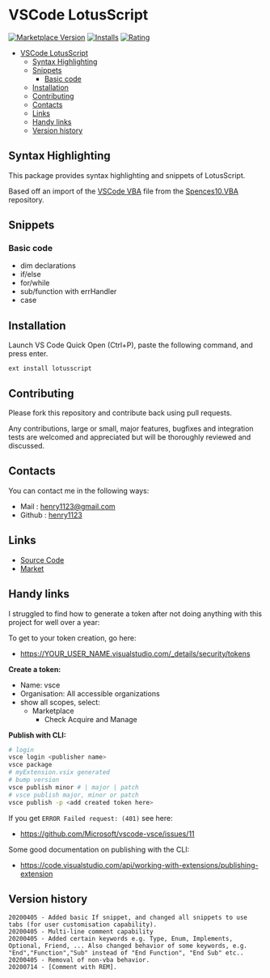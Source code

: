 # VSCode LotusScript

[![Marketplace Version](https://vsmarketplacebadge.apphb.com/version/henry1123.lotusscript.svg)](https://marketplace.visualstudio.com/items?itemName=henry1123.lotusscript)
[![Installs](https://vsmarketplacebadge.apphb.com/installs/henry1123.lotusscript.svg)](https://marketplace.visualstudio.com/items?itemName=henry1123.lotusscript)
[![Rating](https://vsmarketplacebadge.apphb.com/rating/henry1123.lotusscript.svg)](https://marketplace.visualstudio.com/items?itemName=henry1123.lotusscript)

<!-- TOC depthFrom:2 -->

- [VSCode LotusScript](#vscode-lotusscript)
  - [Syntax Highlighting](#syntax-highlighting)
  - [Snippets](#snippets)
    - [Basic code](#basic-code)
  - [Installation](#installation)
  - [Contributing](#contributing)
  - [Contacts](#contacts)
  - [Links](#links)
  - [Handy links](#handy-links)
  - [Version history](#version-history)

<!-- /TOC -->

## Syntax Highlighting

This package provides syntax highlighting and snippets of LotusScript.

Based off an import of the
[VSCode VBA](https://github.com/spences10/vscode-vba)
file from the
[Spences10.VBA](https://github.com/spences10/vscode-vba)
repository.

## Snippets

### Basic code

- dim declarations
- if/else
- for/while
- sub/function with errHandler
- case

## Installation

Launch VS Code Quick Open (Ctrl+P), paste the following command, and
press enter.

```
ext install lotusscript
```

## Contributing

Please fork this repository and contribute back using pull requests.

Any contributions, large or small, major features, bugfixes and
integration tests are welcomed and appreciated but will be thoroughly
reviewed and discussed.

## Contacts

You can contact me in the following ways:

- Mail : [henry1123@gmail.com](mailto:henry1123@gmail.com)
- Github : [henry1123](https://github.com/henry1123)

## Links

- [Source Code](https://github.com/spences10/vscode-vba)
- [Market](https://marketplace.visualstudio.com/items?itemName=spences10.VBA)

## Handy links

I struggled to find how to generate a token after not doing anything
with this project for well over a year:

To get to your token creation, go here:

- https://YOUR_USER_NAME.visualstudio.com/_details/security/tokens

**Create a token:**

- Name: vsce
- Organisation: All accessible organizations
- show all scopes, select:
  - Marketplace
    - Check Acquire and Manage

**Publish with CLI:**

```bash
# login
vsce login <publisher name>
vsce package
# myExtension.vsix generated
# bump version
vsce publish minor # | major | patch
# vsce publish major, minor or patch
vsce publish -p <add created token here>
```

If you get `ERROR Failed request: (401)` see here:

- https://github.com/Microsoft/vscode-vsce/issues/11

Some good documentation on publishing with the CLI:

- https://code.visualstudio.com/api/working-with-extensions/publishing-extension

## Version history

```
20200405 - Added basic If snippet, and changed all snippets to use tabs (for user customisation capability).
20200405 - Multi-line comment capability
20200405 - Added certain keywords e.g. Type, Enum, Implements, Optional, Friend, ... Also changed behavior of some keywords, e.g. "End","Function","Sub" instead of "End Function", "End Sub" etc..
20200405 - Removal of non-vba behavior.
20200714 - [Comment with REM].
```

<!-- Links -->
[Comment with REM]:https://github.com/spences10/vscode-vba/pull/13